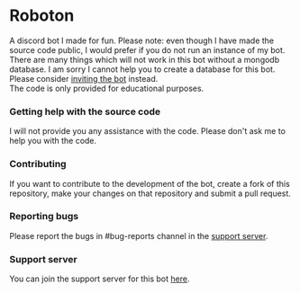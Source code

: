 # Roboton
A discord bot I made for fun.
Please note: even though I have made the source code public, I would prefer if you do not run an instance of my bot.\
There are many things which will not work in this bot without a mongodb database. I am sorry I cannot help you to create a database for this bot.\
Please consider [inviting the bot](https://discord.com/api/oauth2/authorize?client_id=846035270100320267&permissions=67497024&scope=bot%20applications.commands) instead.\
The code is only provided for educational purposes.

### Getting help with the source code
I will not provide you any assistance with the code. Please don't ask me to help you with the code.

### Contributing
If you want to contribute to the development of the bot, create a fork of this repository, make your changes on that repository and submit a pull request.

### Reporting bugs
Please report the bugs in #bug-reports channel in the [support server](https://discord.gg/kqMXRmduuU).

### Support server
You can join the support server for this bot [here](https://discord.gg/kqMXRmduuU).